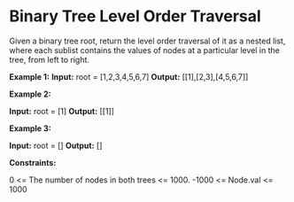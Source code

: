 # Binary Tree Level Order Traversal

Given a binary tree root, return the level order traversal of it as a nested list, where each sublist contains the values of nodes at a particular level in the tree, from left to right.

**Example 1:**
**Input:** root = [1,2,3,4,5,6,7]
**Output:** [[1],[2,3],[4,5,6,7]]

**Example 2:**

**Input:** root = [1]
**Output:** [[1]]

**Example 3:**

**Input:** root = []
**Output:** []

**Constraints:**

0 <= The number of nodes in both trees <= 1000.
-1000 <= Node.val <= 1000
